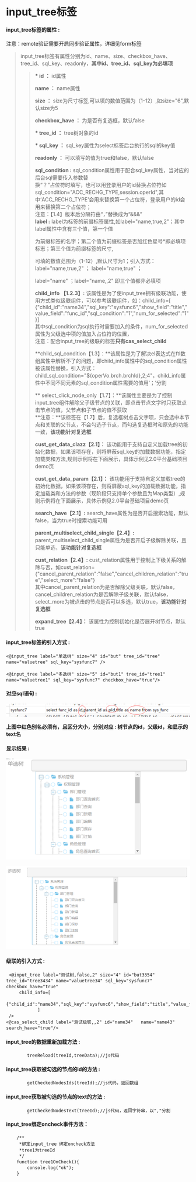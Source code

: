 # input\_tree**标签**

#### input\_tree**标签的属性 :**

注意：remote验证需要开启同步验证属性，详细见form标签

> input\_tree标签有属性分别为id、name、size、checkbox\_have、tree\_id、sql\_key、readonly，**其中id、tree\_id、sql\_key为必填项**
>
> > **\* id ：** id属性
> >
> > **name ：** name属性
> >
> > **size ：** size为尺寸标签,可以填的数值范围为（1-12）,如size="6",默认size为5
> >
> > **checkbox\_have ：** 为是否有复选框，默认false
> >
> > **\* tree\_id ：** tree树对象的id
> >
> > **\* sql\_key ：** sql\_key属性为select标签后台执行的sql的key值
> >
> > **readonly ：** 可以填写的值为true和false，默认false
> >
> > **sql\_condition :** sql\_condition属性用于配合sql\_key属性，当对应的后台sql需要传入参数替  
> > 换“？”占位符时填写，也可以用登录用户的id替换占位符如sql\_condition="ACC\_RECHG\_TYPE,session.operId",其中‘ACC\_RECHG\_TYPE’会用来替换第一个占位符，登录用户的id会用来替换第二个占位符；  
> > 注意：【1.4】版本后分隔符由“，”替换成为“&&&”  
> > **label :** label为标签的前缀标签属性,如label="name,true,2"；其中label属性中含有三个值，第一个值
> >
> > 为前缀标签的名字；第二个值为前缀标签是否加红色星号\*即必填项标志；第三个值为前缀标签的尺寸,
> >
> > 可填的数值范围为（1-12）,默认尺寸为1；引入方式：label="name,true,2" ； label="name,true" ；
> >
> > label="name" ；label="name,,2" 即三个值都非必填项
> >
> > **child\_info 【1.2.3】:** 该属性是为了使input\_tree拥有级联功能，使用方式类似级联组件，可以参考级联组件，如：child\_info=\[  
> >                 {"child\_id":"name34","sql\_key":"sysfunc6","show\_field":"title","value\_field":"func\_id","sql\_condition":"1","num\_for\_selected":"1"}\]  
> > 其中sql\_condition为sql执行时需要加入的条件，num\_for\_selected属性为父级选中项的值加入占位符的位置，  
> > 注意：配合input\_tree的级联的标签**只有cas\_select\_child**
> >
> > **child\_sql\_condition【1.3】：**该属性是为了解决el表达式在ftl数组属性中解析不了的问题，即child\_info属性中的sql\_condition属性被该属性替换，引入方式：child\_sql\_condition="${operVo.brch.brchId},2;4"，child\_info属性中不同不同元素的sql\_condition属性需要的值用‘；’分割
> >
> > ** select\_click\_node\_only【1.7】：**该属性主要是为了控制input\_tree组件解除父子级节点的关联，即点击节点文字时只获取点击节点的值，父节点和子节点的值不获取  
> > **注意：**该标签在【1.7】后，复选框树点击文字项，只会选中本节点和关联的父节点，不会勾选子节点，而勾选复选框时和原先的功能一致，**该功能针对复选框**
> >
> > **cust\_get\_data\_clazz【2.1】：** 该功能用于支持自定义加载tree的初始化数据，如果该项存在，则将屏蔽sql\_key的加载数据功能，指定加载类和方法,规则示例将在下面展示，具体示例见2.0平台基础项目demo页
> >
> > **cust\_get\_data\_param【2.1】：** 该功能用于支持自定义加载tree的初始化数据，如果该项存在，则将屏蔽sql\_key的加载数据功能，指定加载类和方法的参数（现阶段只支持单个参数且为Map类型）,规则示例将在下面展示，具体示例见2.0平台基础项目demo页
> >
> > **search\_have【2.1】:** search\_have属性为是否开启搜索功能，默认false，当为true时搜索功能可用
> >
> > **parent\_multiselect\_child\_single【2.4】:** parent\_multiselect\_child\_single属性为是否开启子级解除关联，且只能单选，**该功能针对复选框**
> >
> > **cust\_relation【2.4】:** cust\_relation属性用于控制上下级关系的解除与否，如cust\_relation={"cancel\_parent\_relation":"false","cancel\_children\_relation":"true","select\_more":"false"}  
> > 其中cancel\_parent\_relation为是否解除父级关联，默认false，cancel\_children\_relation为是否解除子级关联，默认false，select\_more为被点击的节点是否可以多选，默认true，**该功能针对复选框**
> >
> > **expand\_tree【2.4】：** 该属性为控制初始化是否展开树节点，默认true

#### input\_tree标签的引入方式 :

```
<@input_tree label="单选树" size="4" id="but" tree_id="tree" name="valuetree" sql_key="sysfunc7" />

<@input_tree label="多选树" size="5" id="but1" tree_id="tree1" name="valuetree1" sql_key="sysfunc7" checkbox_have="true"/>
```

#### 对应sql语句 :

![](/assets/input_tree_sql.png)

**上图中红色别名必须有，且区分大小，分别对应 : 树节点的id，父级id，和显示的text名**

#### 显示结果 :

![](/assets/input_tree1.png)

![](/assets/input_tree2.png)

#### 级联的引入方式 :

```
 <@input_tree label="测试树,false,2" size="4" id="but3354" tree_id="tree3434" name="valuetree34" sql_key="sysfunc7" checkbox_have="true" 
     child_info=[
                {"child_id":"name34","sql_key":"sysfunc6","show_field":"title","value_field":"func_id"}
            ]  
 />
<@cas_select_child label="测试级联,,2" id="name34"   name="name43" search_have="true"/>
```

#### input\_tree的数据重新加载方法 :

```
        treeReload(treeId,treeData);//js代码
```

#### input\_tree获取被勾选的节点的id的方法 :

```
        getCheckedNodesIds(treeId);//js代码，返回数组
```

#### input\_tree获取被勾选的节点的text的方法 :

```
        getCheckedNodesText(treeId);//js代码，返回字符串，以","分割
```

#### input\_tree绑定oncheck事件方法：

```
    /**
     *绑定input_tree 绑定oncheck方法
     *tree1为treeId
     */
    function tree1OnCheck(){
        console.log("ok");
    }
```



